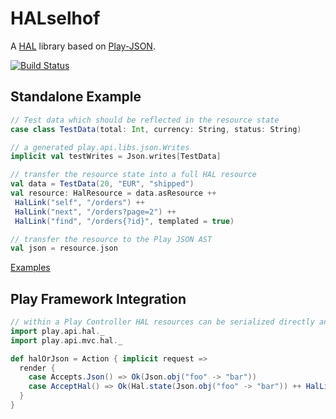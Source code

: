 # HALselhof
A [HAL](http://tools.ietf.org/html/draft-kelly-json-hal) library based on [Play-JSON](https://www.playframework.com/documentation/2.3.x/ScalaJson). 

[![Build Status](https://travis-ci.org/tobnee/HALselhof.svg?branch=master)](https://travis-ci.org/tobnee/HALselhof)

## Standalone Example
```scala
// Test data which should be reflected in the resource state
case class TestData(total: Int, currency: String, status: String)

// a generated play.api.libs.json.Writes
implicit val testWrites = Json.writes[TestData]

// transfer the resource state into a full HAL resource
val data = TestData(20, "EUR", "shipped")
val resource: HalResource = data.asResource ++
 HalLink("self", "/orders") ++
 HalLink("next", "/orders?page=2") ++
 HalLink("find", "/orders{?id}", templated = true)

// transfer the resource to the Play JSON AST
val json = resource.json
```
[Examples](https://github.com/tobnee/HALselhof/blob/master/src/test/scala/play/api/hal/TestHalConstruction.scala)

## Play Framework Integration
```scala
// within a Play Controller HAL resources can be serialized directly and are supported within content negotiation
import play.api.hal._
import play.api.mvc.hal._

def halOrJson = Action { implicit request =>
  render {
    case Accepts.Json() => Ok(Json.obj("foo" -> "bar"))
    case AcceptHal() => Ok(Hal.state(Json.obj("foo" -> "bar")) ++ HalLink("self", "/foo"))
  }
}
```
